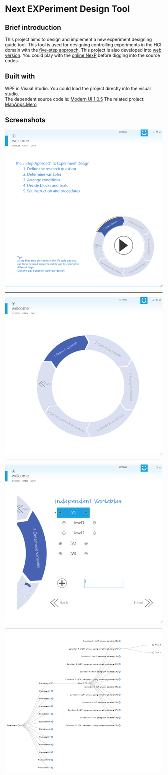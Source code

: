 
# Next EXPeriment Design Tool

## Brief introduction
This project aims to design and implement a new experiment designing guide tool. This tool is used for designing controlling experiments in the HCI domain with the [five-step approach](http://dl.acm.org/citation.cfm?id=2909132.2926086). This project is also developed into [web version](https://github.com/mengxj08/webnexp). You could play with the [online NexP](http://www.nexp.site/) before digging into the source codes.

## Built with
WPF in Visual Studio. You could load the project directly into the visual studio.  
The dependent source code is: [Modern UI 1.0.5](https://mui.codeplex.com/wikipage?title=screenshots&referringTitle=Home)
The related project: [MahApps.Mero](http://mahapps.com/MahApps.Metro/)

## Screenshots

![screenshot1](/NEXP/screenshots/screenshot1.png)

-------------------------------------------------------------------------------------

![screenshot2](/NEXP/screenshots/screenshot2.png)

-------------------------------------------------------------------------------------

![screenshot3](/NEXP/screenshots/screenshot3.png)

-------------------------------------------------------------------------------------

![screenshot4](/NEXP/screenshots/screenshot4.png)
